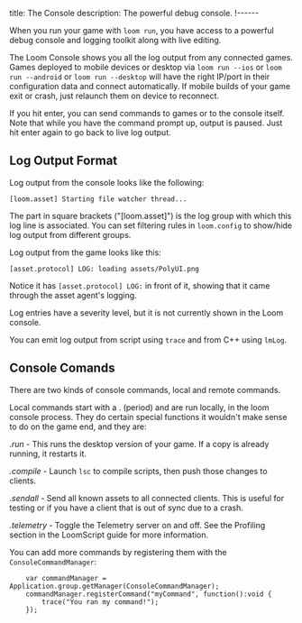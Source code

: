 title: The Console
description: The powerful debug console.
!------

When you run your game with `loom run`, you have access to a powerful debug console and logging toolkit along with live editing.

The Loom Console shows you all the log output from any connected games. Games deployed to mobile devices or desktop via `loom run --ios` or `loom run --android` or `loom run --desktop` will have the right IP/port in their configuration data and connect automatically. If mobile builds of your game exit or crash, just relaunch them on device to reconnect.

If you hit enter, you can send commands to games or to the console itself. Note that while you have the command prompt up, output is paused. Just hit enter again to go back to live log output.

## Log Output Format

Log output from the console looks like the following:

~~~console
[loom.asset] Starting file watcher thread...
~~~

The part in square brackets ("[loom.asset]") is the log group with which this log line is associated. You can set filtering rules in `loom.config` to show/hide log output from different groups.

Log output from the game looks like this:

~~~console
[asset.protocol] LOG: loading assets/PolyUI.png
~~~

Notice it has `[asset.protocol] LOG:` in front of it, showing that it came through the asset agent's logging.

Log entries have a severity level, but it is not currently shown in the Loom console.

You can emit log output from script using `trace` and from C++ using `lmLog`.

## Console Comands

There are two kinds of console commands, local and remote commands.

Local commands start with a . (period) and are run locally, in the loom console process. They do certain special functions it wouldn't make sense to do on the game end, and they are:

*.run* - This runs the desktop version of your game. If a copy is already running, it restarts it.

*.compile* - Launch `lsc` to compile scripts, then push those changes to clients.

*.sendall* - Send all known assets to all connected clients. This is useful for testing or if you have a client that is out of sync due to a crash.

*.telemetry* - Toggle the Telemetry server on and off. See the Profiling section in the LoomScript guide for more information.

You can add more commands by registering them with the `ConsoleCommandManager`:

~~~as3
    var commandManager = Application.group.getManager(ConsoleCommandManager);
    commandManager.registerCommand("myCommand", function():void {
        trace("You ran my command!");
    });
~~~
